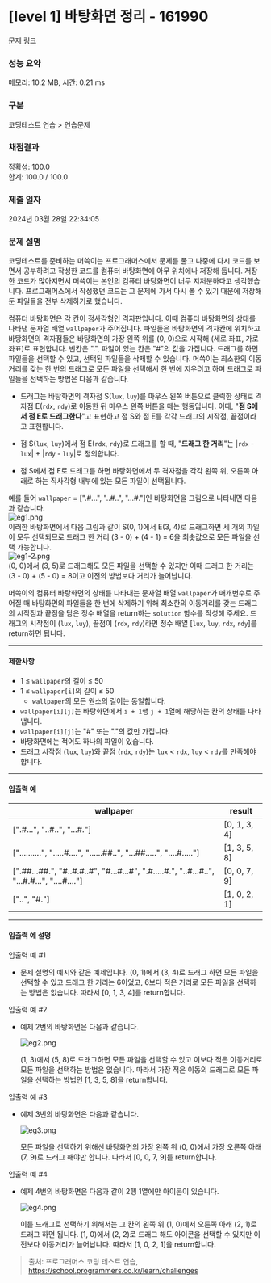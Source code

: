 # [level 1] 바탕화면 정리 - 161990 

[문제 링크](https://school.programmers.co.kr/learn/courses/30/lessons/161990) 

### 성능 요약

메모리: 10.2 MB, 시간: 0.21 ms

### 구분

코딩테스트 연습 > 연습문제

### 채점결과

정확성: 100.0<br/>합계: 100.0 / 100.0

### 제출 일자

2024년 03월 28일 22:34:05

### 문제 설명

<p element-id="376">코딩테스트를 준비하는 머쓱이는 프로그래머스에서 문제를 풀고 나중에 다시 코드를 보면서 공부하려고 작성한 코드를 컴퓨터 바탕화면에 아무 위치에나 저장해 둡니다. 저장한 코드가 많아지면서 머쓱이는 본인의 컴퓨터 바탕화면이 너무 지저분하다고 생각했습니다. 프로그래머스에서 작성했던 코드는 그 문제에 가서 다시 볼 수 있기 때문에 저장해 둔 파일들을 전부 삭제하기로 했습니다.</p>

<p element-id="375">컴퓨터 바탕화면은 각 칸이 정사각형인 격자판입니다. 이때 컴퓨터 바탕화면의 상태를 나타낸 문자열 배열 <code element-id="374">wallpaper</code>가 주어집니다. 파일들은 바탕화면의 격자칸에 위치하고 바탕화면의 격자점들은 바탕화면의 가장 왼쪽 위를 (0, 0)으로 시작해 (세로 좌표, 가로 좌표)로 표현합니다. 빈칸은 ".", 파일이 있는 칸은 "#"의 값을 가집니다. 드래그를 하면 파일들을 선택할 수 있고, 선택된 파일들을 삭제할 수 있습니다. 머쓱이는 최소한의 이동거리를 갖는 한 번의 드래그로 모든 파일을 선택해서 한 번에 지우려고 하며 드래그로 파일들을 선택하는 방법은 다음과 같습니다.</p>

<ul element-id="373">
<li element-id="372"><p element-id="371">드래그는 바탕화면의 격자점 S(<code element-id="370">lux</code>, <code element-id="369">luy</code>)를 마우스 왼쪽 버튼으로 클릭한 상태로 격자점 E(<code element-id="368">rdx</code>, <code element-id="367">rdy</code>)로 이동한 뒤 마우스 왼쪽 버튼을 떼는 행동입니다. 이때, "<strong element-id="366">점 S에서 점 E로 드래그한다</strong>"고 표현하고 점 S와 점 E를 각각 드래그의 시작점, 끝점이라고 표현합니다.</p></li>
<li element-id="365"><p element-id="364">점 S(<code element-id="363">lux</code>, <code element-id="362">luy</code>)에서 점 E(<code element-id="361">rdx</code>, <code element-id="360">rdy</code>)로 드래그를 할 때, "<strong element-id="359">드래그 한 거리</strong>"는 |<code element-id="358">rdx</code> - <code element-id="357">lux</code>| + |<code element-id="356">rdy</code> - <code element-id="355">luy</code>|로 정의합니다.</p></li>
<li element-id="354"><p element-id="353">점 S에서 점 E로 드래그를 하면 바탕화면에서 두 격자점을 각각 왼쪽 위, 오른쪽 아래로 하는 직사각형 내부에 있는 모든 파일이 선택됩니다.</p></li>
</ul>

<p element-id="352">예를 들어 <code element-id="351">wallpaper</code> = [".#...", "..#..", "...#."]인 바탕화면을 그림으로 나타내면 다음과 같습니다.<br element-id="350">
<img src="https://grepp-programmers.s3.ap-northeast-2.amazonaws.com/files/production/ec8b3f44-17e9-4044-8117-fad0f1f4402f/eg1.png" title="" alt="eg1.png" element-id="349"><br element-id="348">
이러한 바탕화면에서 다음 그림과 같이 S(0, 1)에서 E(3, 4)로 드래그하면  세 개의 파일이 모두 선택되므로  드래그 한 거리 (3 - 0) + (4 - 1) = 6을 최솟값으로 모든 파일을 선택 가능합니다.<br element-id="347">
<img src="https://grepp-programmers.s3.ap-northeast-2.amazonaws.com/files/production/e69e8776-4e56-4abb-b2a7-3dc695620ef4/eg1-2.png" title="" alt="eg1-2.png" element-id="346"><br element-id="345">
(0, 0)에서 (3, 5)로 드래그해도 모든 파일을 선택할 수 있지만 이때 드래그 한 거리는 (3 - 0) + (5 - 0) = 8이고 이전의 방법보다 거리가 늘어납니다.</p>

<p element-id="344">머쓱이의 컴퓨터 바탕화면의 상태를 나타내는 문자열 배열 <code element-id="343">wallpaper</code>가 매개변수로 주어질 때 바탕화면의 파일들을 한 번에 삭제하기 위해 최소한의 이동거리를 갖는 드래그의 시작점과 끝점을 담은 정수 배열을 return하는 <code element-id="342">solution</code> 함수를 작성해 주세요. 드래그의 시작점이 (<code element-id="341">lux</code>, <code element-id="340">luy</code>), 끝점이 (<code element-id="339">rdx</code>, <code element-id="338">rdy</code>)라면 정수 배열 [<code element-id="337">lux</code>, <code element-id="336">luy</code>, <code element-id="335">rdx</code>, <code element-id="334">rdy</code>]를 return하면 됩니다.</p>

<hr element-id="333">

<h4 element-id="332">제한사항</h4>

<ul element-id="331">
<li element-id="330"> 1 ≤ <code element-id="329">wallpaper</code>의 길이 ≤ 50</li>
<li element-id="328">1 ≤ <code element-id="327">wallpaper[i]</code>의 길이 ≤ 50

<ul element-id="326">
<li element-id="325"><code element-id="324">wallpaper</code>의 모든 원소의 길이는 동일합니다.</li>
</ul></li>
<li element-id="323"><code element-id="322">wallpaper[i][j]</code>는 바탕화면에서 <code element-id="321">i + 1</code>행 <code element-id="320">j + 1</code>열에 해당하는 칸의 상태를 나타냅니다.</li>
<li element-id="319"><code element-id="318">wallpaper[i][j]</code>는 "#" 또는 "."의 값만 가집니다.</li>
<li element-id="317">바탕화면에는 적어도 하나의 파일이 있습니다.</li>
<li element-id="316">드래그 시작점 (<code element-id="315">lux</code>, <code element-id="314">luy</code>)와 끝점 (<code element-id="313">rdx</code>, <code element-id="312">rdy</code>)는 <code element-id="311">lux</code> &lt; <code element-id="310">rdx</code>, <code element-id="309">luy</code> &lt; <code element-id="308">rdy</code>를 만족해야 합니다.</li>
</ul>

<hr element-id="307">

<h4 element-id="306">입출력 예</h4>
<table class="table" element-id="305">
        <thead element-id="304"><tr element-id="303">
<th element-id="302">wallpaper</th>
<th element-id="301">result</th>
</tr>
</thead>
        <tbody element-id="300"><tr element-id="299">
<td element-id="298">[".#...", "..#..", "...#."]</td>
<td element-id="297">[0, 1, 3, 4]</td>
</tr>
<tr element-id="296">
<td element-id="295">["..........", ".....#....", "......##..", "...##.....", "....#....."]</td>
<td element-id="294">[1, 3, 5, 8]</td>
</tr>
<tr element-id="293">
<td element-id="292">[".##...##.", "#..#.#..#", "#...#...#", ".#.....#.", "..#...#..", "...#.#...", "....#...."]</td>
<td element-id="291">[0, 0, 7, 9]</td>
</tr>
<tr element-id="290">
<td element-id="289">["..", "#."]</td>
<td element-id="288">[1, 0, 2, 1]</td>
</tr>
</tbody>
      </table>
<hr element-id="287">

<h4 element-id="286">입출력 예 설명</h4>

<p element-id="285">입출력 예 #1</p>

<ul element-id="284">
<li element-id="283">문제 설명의 예시와 같은 예제입니다. (0, 1)에서 (3, 4)로 드래그 하면 모든 파일을 선택할 수 있고 드래그 한 거리는 6이었고, 6보다 적은 거리로 모든 파일을 선택하는 방법은 없습니다. 따라서 [0, 1, 3, 4]를 return합니다.</li>
</ul>

<p element-id="282">입출력 예 #2</p>

<ul element-id="281">
<li element-id="280"><p element-id="279">예제 2번의 바탕화면은 다음과 같습니다.</p>

<p element-id="278"><img src="https://grepp-programmers.s3.ap-northeast-2.amazonaws.com/files/production/8bf4e2ba-1700-4231-a6ed-c18455919928/eg2.png" title="" alt="eg2.png" element-id="277"></p>

<p element-id="276">(1, 3)에서 (5, 8)로 드래그하면 모든 파일을 선택할 수 있고 이보다 적은 이동거리로 모든 파일을 선택하는 방법은 없습니다. 따라서 가장 적은 이동의 드래그로 모든 파일을 선택하는 방법인 [1, 3, 5, 8]을 return합니다.</p></li>
</ul>

<p element-id="275">입출력 예 #3</p>

<ul element-id="274">
<li element-id="273"><p element-id="272">예제 3번의 바탕화면은 다음과 같습니다.</p>

<p element-id="271"><img src="https://grepp-programmers.s3.ap-northeast-2.amazonaws.com/files/production/7cc308f7-b8d7-482e-9e06-18bc1133aea0/eg3.png" title="" alt="eg3.png" element-id="270"></p>

<p element-id="269">모든 파일을 선택하기 위해선 바탕화면의 가장 왼쪽 위 (0, 0)에서 가장 오른쪽 아래 (7, 9)로 드래그 해야만 합니다. 따라서 [0, 0, 7, 9]를 return합니다.</p></li>
</ul>

<p element-id="268">입출력 예 #4</p>

<ul element-id="267">
<li element-id="266"><p element-id="265">예제 4번의 바탕화면은 다음과 같이 2행 1열에만 아이콘이 있습니다.</p>

<p element-id="264"><img src="https://grepp-programmers.s3.ap-northeast-2.amazonaws.com/files/production/5f726562-04dd-4056-8dd7-e58d1519f6ec/eg4.png" title="" alt="eg4.png" element-id="263"></p>

<p element-id="262">이를 드래그로 선택하기 위해서는 그 칸의 왼쪽 위 (1, 0)에서 오른쪽 아래 (2, 1)로 드래그 하면 됩니다. (1, 0)에서 (2, 2)로 드래그 해도 아이콘을 선택할 수 있지만 이전보다 이동거리가 늘어납니다. 따라서 [1, 0, 2, 1]을 return합니다.</p></li>
</ul>


> 출처: 프로그래머스 코딩 테스트 연습, https://school.programmers.co.kr/learn/challenges